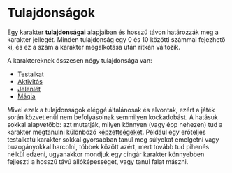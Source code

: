 # Tulajdonságok

Egy karakter **tulajdonságai** alapjaiban és hosszú távon határozzák meg a karakter jellegét. Minden tulajdonság egy 0 és 10 közötti számmal fejezhető ki, és ez a szám a karakter megalkotása után ritkán változik.

A karaktereknek összesen négy tulajdonsága van:

* [Testalkat](ability:build)
* [Aktivitás](ability:activity)
* [Jelenlét](ability:presence)
* [Mágia](ability:magic)

Mivel ezek a tulajdonságok eléggé általánosak és elvontak, ezért a játék során közvetlenül nem befolyásolnak semmilyen kockadobást. A hatásuk sokkal alapvetőbb: azt mutatják, milyen könnyen (vagy épp nehezen) tud a karakter megtanulni különböző [képzettségeket](character:skills). Például egy erőteljes testalkatú karakter sokkal gyorsabban tanul meg súlyokat emelgetni vagy buzogányokkal harcolni, többek között azért, mert tovább tud pihenés nélkül edzeni, ugyanakkor mondjuk egy cingár karakter könnyebben fejleszti a hosszú távú állóképességet, vagy tanul falat mászni.
